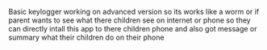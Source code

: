 Basic keylogger working on advanced version so its works like a worm or if parent wants to see what there children see on internet or phone so they can directly intall this app to there children phone and also got message or summary what their children do on their phone 
